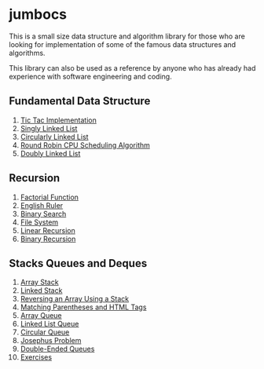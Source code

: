 # jumbocs

This is a small size data structure and algorithm library for those who are looking for implementation
of some of the famous data structures and algorithms.

This library can also be used as a reference by anyone who has already had experience with software engineering and coding.

## Fundamental Data Structure 

1. [Tic Tac Implementation]()
2. [Singly Linked List](https://github.com/farruhx/jumbocs/tree/master/src/farruh/edu/jumbocs/datastructures/singlylinkedlist)
3. [Circularly Linked List](https://github.com/farruhx/jumbocs/tree/master/src/farruh/edu/jumbocs/datastructures/circularlylinkedlist)
4. [Round Robin CPU Scheduling Algorithm](https://github.com/farruhx/jumbocs/tree/master/src/farruh/edu/jumbocs/datastructures/roundrobinscheduler)
5. [Doubly Linked List](https://github.com/farruhx/jumbocs/tree/master/src/farruh/edu/jumbocs/datastructures/doublylinkedlist)


## Recursion

1. [Factorial Function](https://github.com/farruhx/jumbocs/tree/master/src/farruh/edu/jumbocs/recursion)
2. [English Ruler](https://github.com/farruhx/jumbocs/tree/master/src/farruh/edu/jumbocs/recursion)
3. [Binary Search](https://github.com/farruhx/jumbocs/tree/master/src/farruh/edu/jumbocs/recursion)
4. [File System](https://github.com/farruhx/jumbocs/tree/master/src/farruh/edu/jumbocs/recursion)
5. [Linear Recursion](https://github.com/farruhx/jumbocs/tree/master/src/farruh/edu/jumbocs/recursion)
6. [Binary Recursion](https://github.com/farruhx/jumbocs/tree/master/src/farruh/edu/jumbocs/recursion)

## Stacks Queues and Deques

1. [Array Stack](https://github.com/farruhx/jumbocs/tree/master/src/farruh/edu/jumbocs/stackqueuedequeue/stack)
2. [Linked Stack](https://github.com/farruhx/jumbocs/tree/master/src/farruh/edu/jumbocs/stackqueuedequeue/stack)
3. [Reversing an Array Using a Stack](https://github.com/farruhx/jumbocs/tree/master/src/farruh/edu/jumbocs/stackqueuedequeue/stack)
4. [Matching Parentheses and HTML Tags](https://github.com/farruhx/jumbocs/tree/master/src/farruh/edu/jumbocs/stackqueuedequeue/stack)
5. [Array Queue](https://github.com/farruhx/jumbocs/tree/master/src/farruh/edu/jumbocs/stackqueuedequeue/queue)
6. [Linked List Queue](https://github.com/farruhx/jumbocs/tree/master/src/farruh/edu/jumbocs/stackqueuedequeue/queue)
7. [Circular Queue](https://github.com/farruhx/jumbocs/tree/master/src/farruh/edu/jumbocs/stackqueuedequeue/queue)
8. [Josephus Problem](https://github.com/farruhx/jumbocs/tree/master/src/farruh/edu/jumbocs/stackqueuedequeue/queue)
9. [Double-Ended Queues](https://github.com/farruhx/jumbocs/tree/master/src/farruh/edu/jumbocs/stackqueuedequeue/deque)
10. [Exercises]()